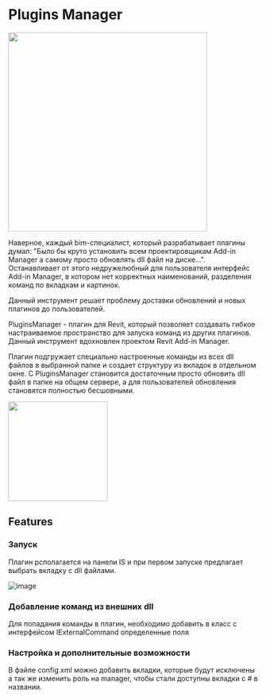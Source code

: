 # Plugins Manager


<img src="https://github.com/user-attachments/assets/377247c1-1e33-400e-bcab-5ddc3f59d3ab" width="400" />

Наверное, каждый bim-специалист, который разрабатывает плагины думал: "Было бы круто установить всем проектировщикам Add-in Manager а самому просто обновлять dll файл на диске...". Останавливает от этого недружелюбный для пользователя интерфейс Add-in Manager, в котором нет корректных наименований, разделения команд по вкладкам и картинок.

Данный инструмент решает проблему доставки обновлений и новых плагинов до пользователей.

PluginsManager - плагин для Revit, который позволяет создавать гибкое настраиваемое пространство для запуска команд из других плагинов. Данный инструмент вдохновлен проектом Revit Add-in Manager.

Плагин подгружает специально настроенные команды из всех dll файлов в выбранной папке и создает структуру из вкладок в отдельном окне. С PluginsManager становится достаточным просто обновить dll файл в папке на общем сервере, а для пользователей обновления становятся полностью бесшовными.

<img src="https://github.com/user-attachments/assets/a4063c8e-6d80-41d9-8262-1eb1d7c3040c" width="200" />

## Features

### Запуск

Плагин рсполагается на панели IS и при первом запуске предлагает выбрать вкладку с dll файлами.

![image](https://github.com/user-attachments/assets/2aae69eb-68e0-42e7-8f27-a3be3067b787)

### Добавление команд из внешних dll

Для попадания команды в плагин, необходимо добавить в класс с интерфейсом IExternalCommand определенные поля

### Настройка и дополнительные возможности
В файле config.xml можно добавить вкладки, которые будут исключены а так же изменить роль на manager, чтобы стали доступны вкладки с # в названии.

